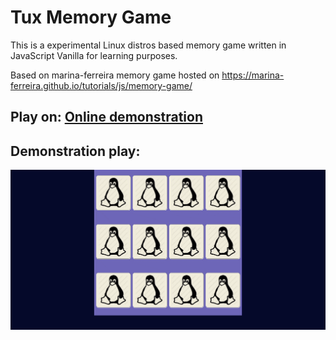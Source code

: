 # Tux Memory Game

This is a experimental Linux distros based memory game written in JavaScript Vanilla for learning purposes.

Based on marina-ferreira memory game hosted on https://marina-ferreira.github.io/tutorials/js/memory-game/

## Play on: [Online demonstration](https://github.com/Eduard0x6F/tux-memory-game.git)

## Demonstration play:

![Gif image with game demonstration](imgs/tux-memory-game.gif)

